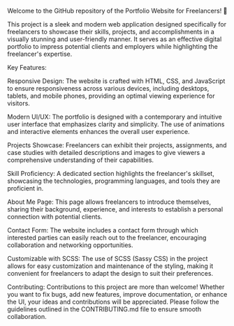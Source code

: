 Welcome to the GitHub repository of the Portfolio Website for Freelancers! 🚀

This project is a sleek and modern web application designed specifically for freelancers to showcase their skills, projects, and accomplishments in a visually stunning and user-friendly manner. It serves as an effective digital portfolio to impress potential clients and employers while highlighting the freelancer's expertise.

Key Features:

Responsive Design: The website is crafted with HTML, CSS, and JavaScript to ensure responsiveness across various devices, including desktops, tablets, and mobile phones, providing an optimal viewing experience for visitors.

Modern UI/UX: The portfolio is designed with a contemporary and intuitive user interface that emphasizes clarity and simplicity. The use of animations and interactive elements enhances the overall user experience.

Projects Showcase: Freelancers can exhibit their projects, assignments, and case studies with detailed descriptions and images to give viewers a comprehensive understanding of their capabilities.

Skill Proficiency: A dedicated section highlights the freelancer's skillset, showcasing the technologies, programming languages, and tools they are proficient in.

About Me Page: This page allows freelancers to introduce themselves, sharing their background, experience, and interests to establish a personal connection with potential clients.

Contact Form: The website includes a contact form through which interested parties can easily reach out to the freelancer, encouraging collaboration and networking opportunities.

Customizable with SCSS: The use of SCSS (Sassy CSS) in the project allows for easy customization and maintenance of the styling, making it convenient for freelancers to adapt the design to suit their preferences.

Contributing:
Contributions to this project are more than welcome! Whether you want to fix bugs, add new features, improve documentation, or enhance the UI, your ideas and contributions will be appreciated. Please follow the guidelines outlined in the CONTRIBUTING.md file to ensure smooth collaboration.
